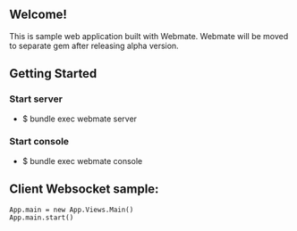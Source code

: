 ## Welcome!
This is sample web application built with Webmate.
Webmate will be moved to separate gem after releasing alpha version.

## Getting Started

### Start server
* $ bundle exec webmate server

### Start console
* $ bundle exec webmate console

## Client Websocket sample:

```
App.main = new App.Views.Main()
App.main.start()
```